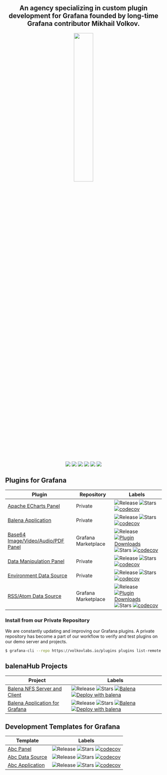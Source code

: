 <h2 align="center">An agency specializing in custom plugin development for Grafana founded by long-time Grafana contributor Mikhail Volkov.</h2>

<div align="center"><img style="display: block; margin-left: auto; margin-right: auto; width: 35%;" src="https://volkovlabs.io/img/main.svg"></div>

<p align="center"><a href="https://volkovlabs.io" target="_blank"><img src="https://img.shields.io/badge/-Web-blueviolet?style=for-the-badge&logo=webpack"></a> <a href="https://volkovlabs.com" target="_blank"><img src="https://img.shields.io/badge/-Blog-orange?style=for-the-badge&logo=medium"></a> <a href="https://www.youtube.com/channel/UCQadniwbukI6ZmTN2oTTb-g" target="_blank"><img src="https://img.shields.io/badge/-Youtube-red?style=for-the-badge&logo=youtube"></a> <a href="https://demo.volkovlabs.io" target="_blank"><img src="https://img.shields.io/badge/-Demo%20Server-gray?style=for-the-badge&logo=codeforces"></a>  <a href="https://www.linkedin.com/company/volkovlabs" target="_blank"><img src="https://img.shields.io/badge/-LinkedIn-blue?style=for-the-badge&logo=linkedin"></a> <a href="https://twitter.com/volkovlabs" target="_blank"><img src="https://img.shields.io/badge/-Twitter-9cf?style=for-the-badge&logo=twitter"></a></p>

## Plugins for Grafana

| Plugin | Repository | Labels |
| ---- | ----- | ---- |
| [Apache ECharts Panel](https://github.com/volkovlabs/volkovlabs-echarts-panel) | Private | ![Release](https://img.shields.io/github/v/release/volkovlabs/volkovlabs-echarts-panel.svg) ![Stars](https://img.shields.io/github/stars/volkovlabs/volkovlabs-echarts-panel.svg?style=social&amp;label=Star&amp;maxAge=3600) [![codecov](https://codecov.io/gh/VolkovLabs/volkovlabs-echarts-panel/branch/main/graph/badge.svg)](https://codecov.io/gh/VolkovLabs/volkovlabs-echarts-panel)
| [Balena Application](https://github.com/volkovlabs/volkovlabs-balena-app) | Private |  ![Release](https://img.shields.io/github/v/release/volkovlabs/volkovlabs-balena-app.svg) ![Stars](https://img.shields.io/github/stars/volkovlabs/volkovlabs-balena-app.svg?style=social&amp;label=Star&amp;maxAge=3600) [![codecov](https://codecov.io/gh/VolkovLabs/volkovlabs-balena-app/branch/main/graph/badge.svg)](https://codecov.io/gh/VolkovLabs/volkovlabs-balena-app)
| [Base64 Image/Video/Audio/PDF Panel](https://github.com/volkovlabs/volkovlabs-image-panel) | Grafana Marketplace | ![Release](https://img.shields.io/github/v/release/volkovlabs/volkovlabs-image-panel.svg) [![Plugin Downloads](https://img.shields.io/badge/dynamic/json?color=green&label=downloads&query=%24.downloads&url=https%3A%2F%2Fgrafana.com%2Fapi%2Fplugins%2Fvolkovlabs-image-panel)](https://grafana.com/grafana/plugins/volkovlabs-image-panel) ![Stars](https://img.shields.io/github/stars/volkovlabs/volkovlabs-image-panel.svg?style=social&amp;label=Star&amp;maxAge=3600) [![codecov](https://codecov.io/gh/volkovlabs/volkovlabs-image-panel/branch/main/graph/badge.svg)](https://codecov.io/gh/volkovlabs/volkovlabs-image-panel)|
| [Data Manipulation Panel](https://github.com/volkovlabs/volkovlabs-form-panel) | Private | ![Release](https://img.shields.io/github/v/release/volkovlabs/volkovlabs-form-panel.svg) ![Stars](https://img.shields.io/github/stars/volkovlabs/volkovlabs-form-panel.svg?style=social&amp;label=Star&amp;maxAge=3600) [![codecov](https://codecov.io/gh/VolkovLabs/volkovlabs-form-panel/branch/main/graph/badge.svg)](https://codecov.io/gh/VolkovLabs/volkovlabs-form-panel)
|[Environment Data Source](https://github.com/volkovlabs/volkovlabs-env-datasource) | Private | ![Release](https://img.shields.io/github/v/release/volkovlabs/volkovlabs-env-datasource.svg) ![Stars](https://img.shields.io/github/stars/volkovlabs/volkovlabs-env-datasource.svg?style=social&amp;label=Star&amp;maxAge=3600) [![codecov](https://codecov.io/gh/VolkovLabs/volkovlabs-env-datasource/branch/main/graph/badge.svg)](https://codecov.io/gh/VolkovLabs/volkovlabs-env-datasource)
|[RSS/Atom Data Source](https://github.com/volkovlabs/volkovlabs-rss-datasource) | Grafana Marketplace | ![Release](https://img.shields.io/github/v/release/volkovlabs/volkovlabs-rss-datasource.svg) [![Plugin Downloads](https://img.shields.io/badge/dynamic/json?color=green&label=downloads&query=%24.downloads&url=https%3A%2F%2Fgrafana.com%2Fapi%2Fplugins%2Fvolkovlabs-rss-datasource)](https://grafana.com/grafana/plugins/volkovlabs-rss-datasource) ![Stars](https://img.shields.io/github/stars/volkovlabs/volkovlabs-rss-datasource.svg?style=social&amp;label=Star&amp;maxAge=3600) [![codecov](https://codecov.io/gh/VolkovLabs/volkovlabs-rss-datasource/branch/main/graph/badge.svg)](https://codecov.io/gh/VolkovLabs/volkovlabs-rss-datasource)|

### Install from our Private Repository

We are constantly updating and improving our Grafana plugins. A private repository has become a part of our workflow to verify and test plugins on our demo server and projects.

```bash
$ grafana-cli --repo https://volkovlabs.io/plugins plugins list-remote
```

## balenaHub Projects
  
| Project | Labels |
| ---- | ------ |
| [Balena NFS Server and Client](https://github.com/VolkovLabs/balena-nfs) | ![Release](https://img.shields.io/github/v/release/volkovlabs/balena-nfs.svg) ![Stars](https://img.shields.io/github/stars/volkovlabs/balena-nfs.svg?style=social&amp;label=Star&amp;maxAge=3600) [![Balena](https://github.com/volkovlabs/balena-nfs/actions/workflows/balena.yml/badge.svg)](https://github.com/volkovlabs/balena-nfs/actions/workflows/balena.yml) [![Deploy with balena](https://balena.io/deploy.svg)](https://dashboard.balena-cloud.com/deploy?repoUrl=https://github.com/volkovlabs/balena-nfs)
| [Balena Application for Grafana](https://github.com/VolkovLabs/volkovlabs-balena-app) | ![Release](https://img.shields.io/github/v/release/volkovlabs/volkovlabs-balena-app.svg) ![Stars](https://img.shields.io/github/stars/volkovlabs/volkovlabs-balena-app.svg?style=social&amp;label=Star&amp;maxAge=3600) [![Balena](https://github.com/volkovlabs/volkovlabs-balena-app/actions/workflows/balena.yml/badge.svg)](https://github.com/volkovlabs/volkovlabs-balena-app/actions/workflows/balena.yml) [![Deploy with balena](https://balena.io/deploy.svg)](https://dashboard.balena-cloud.com/deploy?repoUrl=https://github.com/volkovlabs/volkovlabs-balena-app)

## Development Templates for Grafana
  
| Template | Labels |
| ---- | ------ |
| [Abc Panel](https://github.com/volkovlabs/volkovlabs-abc-panel) | ![Release](https://img.shields.io/github/v/release/volkovlabs/volkovlabs-abc-panel.svg) ![Stars](https://img.shields.io/github/stars/volkovlabs/volkovlabs-abc-panel.svg?style=social&amp;label=Star&amp;maxAge=3600) [![codecov](https://codecov.io/gh/volkovlabs/volkovlabs-abc-panel/branch/main/graph/badge.svg)](https://codecov.io/gh/volkovlabs/volkovlabs-abc-panel)
|[Abc Data Source](https://github.com/volkovlabs/volkovlabs-abc-datasource) | ![Release](https://img.shields.io/github/v/release/volkovlabs/volkovlabs-abc-datasource.svg) ![Stars](https://img.shields.io/github/stars/volkovlabs/volkovlabs-abc-datasource.svg?style=social&amp;label=Star&amp;maxAge=3600) [![codecov](https://codecov.io/gh/volkovlabs/volkovlabs-abc-datasource/branch/main/graph/badge.svg)](https://codecov.io/gh/volkovlabs/volkovlabs-abc-datasource)
|[Abc Application](https://github.com/volkovlabs/volkovlabs-abc-app) | ![Release](https://img.shields.io/github/v/release/volkovlabs/volkovlabs-abc-app.svg) ![Stars](https://img.shields.io/github/stars/volkovlabs/volkovlabs-abc-app.svg?style=social&amp;label=Star&amp;maxAge=3600) [![codecov](https://codecov.io/gh/volkovlabs/volkovlabs-abc-app/branch/main/graph/badge.svg)](https://codecov.io/gh/volkovlabs/volkovlabs-abc-app)
